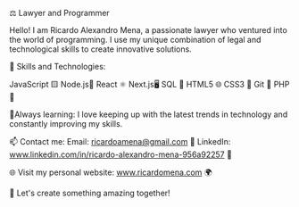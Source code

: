 ⚖️ Lawyer and Programmer

Hello! I am Ricardo Alexandro Mena, a passionate lawyer who ventured into the world of programming. I use my unique combination of legal and technological skills to create innovative solutions.

🌟 Skills and Technologies:

JavaScript 🟨
Node.js🚀
React ⚛️
Next.js🖥️
SQL 💾
HTML5 🌐
CSS3 🎨
Git 🔧
PHP 🐘

🌱Always learning: I love keeping up with the latest trends in technology and constantly improving my skills.

📫 Contact me:
Email: ricardoamena@gmail.com 📧
LinkedIn: www.linkedin.com/in/ricardo-alexandro-mena-956a92257 🔗

🌐 Visit my personal website: www.ricardomena.com 🌍

🚀 Let's create something amazing together!
